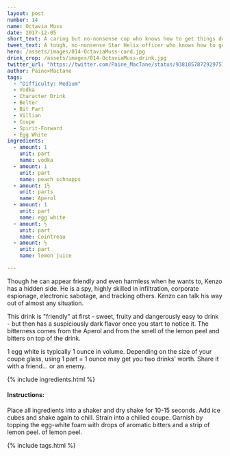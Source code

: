 ```yaml
---
layout: post
number: 14
name: Octavia Muss
date: 2017-12-05
short_text: A caring but no-nonsense cop who knows how to get things done. 
tweet_text: A tough, no-nonsense Star Helix officer who knows how to get things done. 
hero: /assets/images/014-OctaviaMuss-card.jpg
drink_crop: /assets/images/014-OctaviaMuss-drink.jpg
twitter_url: "https://twitter.com/Paine_MacTane/status/938105787292975104"
author: Paine×Mactane
tags: 
  - "Difficulty: Medium"
  - Vodka
  - Character Drink
  - Belter
  - Bit Part
  - Villian
  - Coupe
  - Spirit-Forward
  - Egg White
ingredients:
  - amount: 1
    unit: part
    name: vodka
  - amount: 1
    unit: part
    name: peach schnapps
  - amount: 1½
    unit: parts
    name: Aperol
  - amount: 1
    unit: part
    name: egg white
  - amount: ½
    unit: part
    name: Cointreau
  - amount: ½
    unit: part
    name: lemon juice

---
```


Though he can appear friendly and even harmless when he wants to, Kenzo has a hidden side. He is a spy, highly skilled in infiltration, corporate espionage, electronic sabotage, and tracking others. Kenzo can talk his way out of almost any situation.

This drink is "friendly" at first - sweet, fruity and dangerously easy to drink - but then has a suspiciously dark flavor once you start to notice it. The bitterness comes from the Aperol and from the smell of the lemon peel and bitters on top of the drink.

1 egg white is typically 1 ounce in volume. Depending on the size of your coupe glass, using 1 part = 1 ounce may get you two drinks' worth. Share it with a friend... or an enemy. 

{% include ingredients.html %}

#### Instructions:

Place all ingredients into a shaker and dry shake for 10-15 seconds. Add ice cubes and shake again to chill. Strain into a chilled coupe. Garnish by topping the egg-white foam with drops of aromatic bitters and a strip of lemon peel.  of lemon peel.

{% include tags.html %}
